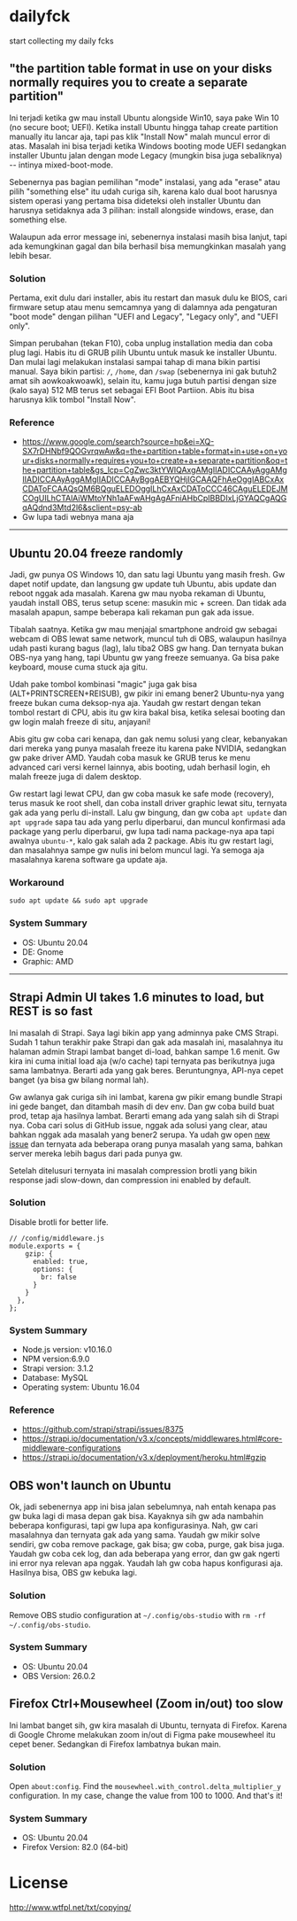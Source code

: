 # dailyfck
start collecting my daily fcks

## "the partition table format in use on your disks normally requires you to create a separate partition"

Ini terjadi ketika gw mau install Ubuntu alongside Win10, saya pake Win 10 (no secure boot; UEFI). Ketika install Ubuntu hingga tahap create partition manually itu lancar aja, tapi pas klik "Install Now" malah muncul error di atas. Masalah ini bisa terjadi ketika Windows booting mode UEFI sedangkan installer Ubuntu jalan dengan mode Legacy (mungkin bisa juga sebaliknya) -- intinya mixed-boot-mode.

Sebenernya pas bagian pemilihan "mode" instalasi, yang ada "erase" atau pilih "something else" itu udah curiga sih, karena kalo dual boot harusnya sistem operasi yang pertama bisa dideteksi oleh installer Ubuntu dan harusnya setidaknya ada 3 pilihan: install alongside windows, erase, dan something else. 

Walaupun ada error message ini, sebenernya instalasi masih bisa lanjut, tapi ada kemungkinan gagal dan bila berhasil bisa memungkinkan masalah yang lebih besar.

### Solution
Pertama, exit dulu dari installer, abis itu restart dan masuk dulu ke BIOS, cari firmware setup atau menu semcamnya yang di dalamnya ada pengaturan "boot mode" dengan pilihan "UEFI and Legacy", "Legacy only", and "UEFI only". 

Simpan perubahan (tekan F10), coba unplug installation media dan coba plug lagi. Habis itu di GRUB pilih Ubuntu untuk masuk ke installer Ubuntu. Dan mulai lagi melakukan instalasi sampai tahap di mana bikin partisi manual. Saya bikin partisi: `/`, `/home`, dan `/swap` (sebenernya ini gak butuh2 amat sih aowkoakwoawk), selain itu, kamu juga butuh partisi dengan size (kalo saya) 512 MB terus set sebagai EFI Boot Partiion. Abis itu bisa harusnya klik tombol "Install Now".

### Reference
- https://www.google.com/search?source=hp&ei=XQ-SX7rDHNbf9QOGvrqwAw&q=the+partition+table+format+in+use+on+your+disks+normally+requires+you+to+create+a+separate+partition&oq=the+partition+table&gs_lcp=CgZwc3ktYWIQAxgAMgIIADICCAAyAggAMgIIADICCAAyAggAMgIIADICCAAyBggAEBYQHjIGCAAQFhAeOggIABCxAxCDAToFCAAQsQM6BQguELEDOggILhCxAxCDAToCCC46CAguELEDEJMCOgUILhCTAlAiWMtoYNh1aAFwAHgAgAFniAHbCpIBBDIxLjGYAQCgAQGqAQdnd3Mtd2l6&sclient=psy-ab
- Gw lupa tadi webnya mana aja 

---

## Ubuntu 20.04 freeze randomly
Jadi, gw punya OS Windows 10, dan satu lagi Ubuntu yang masih fresh. Gw dapet notif update, dan langsung gw update tuh Ubuntu, abis update dan reboot nggak ada masalah. Karena gw mau nyoba rekaman di Ubuntu, yaudah install OBS, terus setup scene: masukin mic + screen. Dan tidak ada masalah apapun, sampe beberapa kali rekaman pun gak ada issue.

Tibalah saatnya. Ketika gw mau menjajal smartphone android gw sebagai webcam di OBS lewat same network, muncul tuh di OBS, walaupun hasilnya udah pasti kurang bagus (lag), lalu tiba2 OBS gw hang. Dan ternyata bukan OBS-nya yang hang, tapi Ubuntu gw yang freeze semuanya. Ga bisa pake keyboard, mouse cuma stuck aja gitu.

Udah pake tombol kombinasi "magic" juga gak bisa (ALT+PRINTSCREEN+REISUB), gw pikir ini emang bener2 Ubuntu-nya yang freeze bukan cuma deksop-nya aja. Yaudah gw restart dengan tekan tombol restart di CPU, abis itu gw kira bakal bisa, ketika selesai booting dan gw login malah freeze di situ, anjayani!

Abis gitu gw coba cari kenapa, dan gak nemu solusi yang clear, kebanyakan dari mereka yang punya masalah freeze itu karena pake NVIDIA, sedangkan gw pake driver AMD. Yaudah coba masuk ke GRUB terus ke menu advanced cari versi kernel lainnya, abis booting, udah berhasil login, eh malah freeze juga di dalem desktop.

Gw restart lagi lewat CPU, dan gw coba masuk ke safe mode (recovery), terus masuk ke root shell, dan coba install driver graphic lewat situ, ternyata gak ada yang perlu di-install. Lalu gw bingung, dan gw coba `apt update` dan `apt upgrade` sapa tau ada yang perlu diperbarui, dan muncul konfirmasi ada package yang perlu diperbarui, gw lupa tadi nama package-nya apa tapi awalnya `ubuntu-*`, kalo gak salah ada 2 package. Abis itu gw restart lagi, dan masalahnya sampe gw nulis ini belom muncul lagi. Ya semoga aja masalahnya karena software ga update aja.

### Workaround
```
sudo apt update && sudo apt upgrade
```

### System Summary
- OS: Ubuntu 20.04
- DE: Gnome
- Graphic: AMD

-----

## Strapi Admin UI takes 1.6 minutes to load, but REST is so fast

Ini masalah di Strapi. Saya lagi bikin app yang adminnya pake CMS Strapi. Sudah 1 tahun terakhir pake Strapi dan gak ada masalah ini, masalahnya itu halaman admin Strapi lambat banget di-load, bahkan sampe 1.6 menit. Gw kira ini cuma initial load aja (w/o cache) tapi ternyata pas berikutnya juga sama lambatnya. Berarti ada yang gak beres. Beruntungnya, API-nya cepet banget (ya bisa gw bilang normal lah). 

Gw awlanya gak curiga sih ini lambat, karena gw pikir emang bundle Strapi ini gede banget, dan ditambah masih di dev env. Dan gw coba build buat prod, tetap aja hasilnya lambat. Berarti emang ada yang salah sih di Strapi nya. Coba cari solus di GitHub issue, nggak ada solusi yang clear, atau bahkan nggak ada masalah yang bener2 serupa. Ya udah gw open [new issue](https://github.com/strapi/strapi/issues/8375) dan ternyata ada beberapa orang punya masalah yang sama, bahkan server mereka lebih bagus dari pada punya gw.

Setelah ditelusuri ternyata ini masalah compression brotli yang bikin response jadi slow-down, dan compression ini enabled by default.

### Solution
Disable brotli for better life.
```
// /config/middleware.js
module.exports = {
    gzip: {
      enabled: true,
      options: {
        br: false
      }
    }
  },
};
```

### System Summary
- Node.js version: v10.16.0
- NPM version:6.9.0
- Strapi version: 3.1.2
- Database: MySQL
- Operating system: Ubuntu 16.04

### Reference
- https://github.com/strapi/strapi/issues/8375
- https://strapi.io/documentation/v3.x/concepts/middlewares.html#core-middleware-configurations
- https://strapi.io/documentation/v3.x/deployment/heroku.html#gzip

## OBS won't launch on Ubuntu

Ok, jadi sebenernya app ini bisa jalan sebelumnya, nah entah kenapa pas gw buka lagi di masa depan gak bisa. Kayaknya sih gw ada nambahin beberapa konfigurasi, tapi gw lupa apa konfigurasinya. Nah, gw cari masalahnya dan ternyata gak ada yang sama. Yaudah gw mikir solve sendiri, gw coba remove package, gak bisa; gw coba, purge, gak bisa juga. Yaudah gw coba cek log, dan ada beberapa yang error, dan gw gak ngerti ini error nya relevan apa nggak. Yaudah lah gw coba hapus konfigurasi aja. Hasilnya bisa, OBS gw kebuka lagi.

### Solution
Remove OBS studio configuration at `~/.config/obs-studio` with `rm -rf ~/.config/obs-studio`.

### System Summary

- OS: Ubuntu 20.04
- OBS Version: 26.0.2

## Firefox Ctrl+Mousewheel (Zoom in/out) too slow
Ini lambat banget sih, gw kira masalah di Ubuntu, ternyata di Firefox. Karena di Google Chrome melakukan zoom in/out di Figma pake mousewheel itu cepet bener. Sedangkan di Firefox lambatnya bukan main. 

### Solution
Open `about:config`. Find the `mousewheel.with_control.delta_multiplier_y` configuration. In my case, change the value from 100 to 1000. And that's it!

### System Summary
- OS: Ubuntu 20.04
- Firefox Version: 82.0 (64-bit)

# License
http://www.wtfpl.net/txt/copying/

